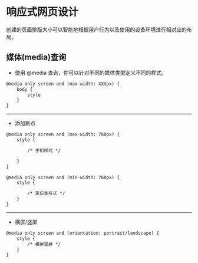 # 响应式网页设计

创建的页面排版大小可以智能地根据用户行为以及使用的设备环境进行相对应的布局。





## 媒体(media)查询

* 使用 @media 查询，你可以针对不同的媒体类型定义不同的样式。


``` html
@media only screen and (max-width: XXXpx) {
    body {
        style
    }
}
```



***



* 添加断点

``` html
@media only screen and (max-width: 768px) {
    style {

		/* 手机样式 */

    }
}
```

``` html
@media only screen and (min-width: 768px) {
    style {

		/* 笔记本样式 */
	}
}
```



***



* 横屏/竖屏

``` html
@media only screen and (orientation: portrait/landscape) {
    style {
        /* 横屏竖屏 */
    }
}
```

